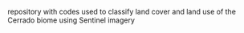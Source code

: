 repository with codes used to classify land cover and land use of the Cerrado biome using Sentinel imagery 
